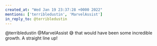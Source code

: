 ```yaml
---
created_at: "Wed Jan 19 23:37:28 +0000 2022"
mentions: ['terribledustin', 'MarvelAssist']
in_reply_to: @terribledustin
---
```


@terribledustin @MarvelAssist 😅 that would have been some incredible growth. A straight line up!